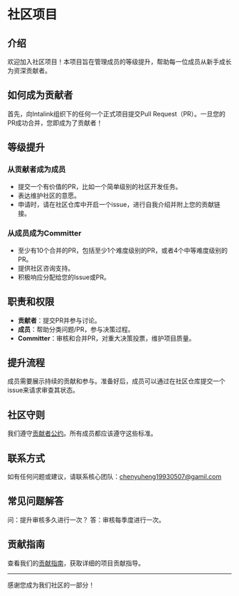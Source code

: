 # 社区项目

## 介绍

欢迎加入社区项目！本项目旨在管理成员的等级提升，帮助每一位成员从新手成长为资深贡献者。

## 如何成为贡献者

首先，向Intalink组织下的任何一个正式项目提交Pull Request（PR）。一旦您的PR成功合并，您即成为了贡献者！

## 等级提升

### 从贡献者成为成员

- 提交一个有价值的PR，比如一个简单级别的社区开发任务。
- 表达维护社区的意愿。
- 申请时，请在社区仓库中开启一个issue，进行自我介绍并附上您的贡献链接。

### 从成员成为Committer

- 至少有10个合并的PR，包括至少1个难度级别的PR，或者4个中等难度级别的PR。
- 提供社区咨询支持。
- 积极响应分配给您的Issue或PR。

## 职责和权限

- **贡献者**：提交PR并参与讨论。
- **成员**：帮助分类问题/PR，参与决策过程。
- **Committer**：审核和合并PR，对重大决策投票，维护项目质量。

## 提升流程

成员需要展示持续的贡献和参与。准备好后，成员可以通过在社区仓库提交一个issue来请求审查其状态。

## 社区守则

我们遵守[贡献者公约](https://www.contributor-covenant.org/zh-tw/)。所有成员都应该遵守这些标准。

## 联系方式

如有任何问题或建议，请联系核心团队：[chenyuheng19930507@gamil.com](1010747237@qq.com)

## 常见问题解答

问：提升审核多久进行一次？
答：审核每季度进行一次。

## 贡献指南

查看我们的[贡献指南](/CONTRIBUTING.md)，获取详细的项目贡献指导。

---

感谢您成为我们社区的一部分！
